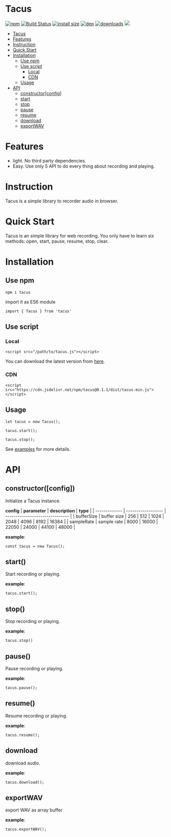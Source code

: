 # Tacus

[![npm](https://badgen.net/npm/v/tacus)](https://www.npmjs.com/package/tacus)
[![Build Status](https://travis-ci.com/qiurenbo/tacus.svg?branch=master)](https://travis-ci.com/qiurenbo/tacus)
[![install size](https://packagephobia.com/badge?p=tacus@1.1.2)](https://packagephobia.com/result?p=tacus@1.1.2)
[![dep](https://badgen.net/david/dep/qiurenbo/tacus?label=deps)](https://david-dm.org/qiurenbo/tacus)
[![downloads](https://badgen.net/npm/types/tacus)](https://www.npmjs.com/package/tacuss)
[![](https://data.jsdelivr.com/v1/package/npm/tacus/badge)](https://www.jsdelivr.com/package/npm/tacus)

<!-- TOC -->

- [Tacus](#tacus)
- [Features](#features)
- [Instruction](#instruction)
- [Quick Start](#quick-start)
- [Installation](#installation)
  - [Use npm](#use-npm)
  - [Use script](#use-script)
    - [Local](#local)
    - [CDN](#cdn)
  - [Usage](#usage)
- [API](#api)
  - [constructor[config]](#constructorconfig)
  - [start](#start)
  - [stop](#stop)
  - [pause](#pause)
  - [resume](#resume)
  - [download](#download)
  - [exportWAV](#exportwav)

<!-- /TOC -->

# Features

- light. No third party dependencies.
- Easy. Use only 5 API to do every thing about recording and playing.

# Instruction

Tacus is a simple library to recorder audio in browser.

# Quick Start

Tacus is an simple library for web recording. You only
have to learn six methods: open, start, pause, resume, stop, clear.

# Installation

## Use npm

```
npm i tacus
```

import it as ES6 module

```
import { Tacus } from 'tacus'
```

## Use script

### Local

```
<script src="/path/to/tacus.js"></script>
```

You can download the latest version from [here](https://github.com/qiurenbo/tacus/releases).

### CDN

```
<script src="https://cdn.jsdelivr.net/npm/tacus@0.1.1/dist/tacus.min.js"></script>
```

## Usage

```
let tacus = new Tacus();

tacus.start();

tacus.stop();
```

See [examples](./example) for more details.

# API

## constructor([config])

Initialize a Tacus instance.

**config**
| **parameter** | **description** | **type** |
| ------------- | ------------------ | ------------------------------- |
| bufferSize | buffer size | 256 \| 512 \| 1024 \| 2048 \| 4096 \| 8192 \| 16384 |
| sampleRate | sample rate | 8000 \| 16000 \| 22050 \| 24000 \| 44100 \| 48000 |

**example**:

```
const tacus = new Tacus();
```

## start()

Start recording or playing.

**example**:

```
tacus.start();
```

## stop()

Stop recording or playing.

**example**:

```
tacus.stop()
```

## pause()

Pause recording or playing.

**example**:

```
tacus.pause();
```

## resume()

Resume recording or playing.

**example**:

```
tacus.resume();
```

## download

download audio.

**example**:

```
tacus.download();
```

## exportWAV

export WAV as array buffer

**example**:

```
tacus.exportWAV();
```
